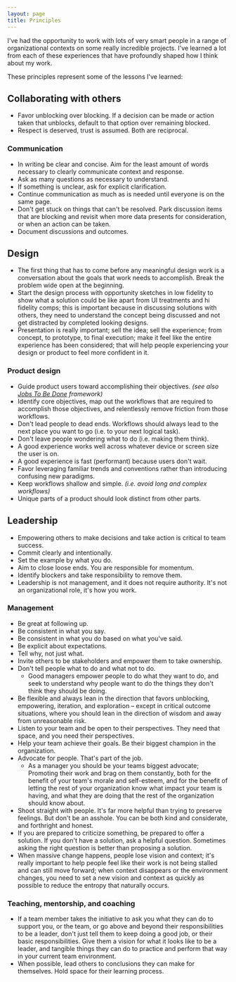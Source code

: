 ```yaml
---
layout: page
title: Principles
---
```


I've had the opportunity to work with lots of very smart people in a range of organizational contexts on some really incredible projects. I've learned a lot from each of these experiences that have profoundly shaped how I think about my work.

These principles represent some of the lessons I've learned:

## Collaborating with others
- Favor unblocking over blocking. If a decision can be made or action taken that unblocks, default to that option over remaining blocked.
- Respect is deserved, trust is assumed. Both are reciprocal.

### Communication
- In writing be clear and concise. Aim for the least amount of words necessary to clearly communicate context and response.
- Ask as many questions as necessary to understand.
- If something is unclear, ask for explicit clarification.
- Continue communication as much as is needed until everyone is on the same page.
- Don't get stuck on things that can't be resolved. Park discussion items that are blocking and revisit when more data presents for consideration, or when an action can be taken.
- Document discussions and outcomes.

## Design
- The first thing that has to come before any meaningful design work is a conversation about the goals that work needs to accomplish. Break the problem wide open at the beginning.
- Start the design process with opportunity sketches in low fidelity to show what a solution could be like apart from UI treatments and hi fidelity comps; this is important because in discussing solutions with others, they need to understand the concept being discussed and not get distracted by completed looking designs.
- Presentation is really important; sell the idea; sell the experience; from concept, to prototype, to final execution; make it feel like the entire experience has been considered; that will help people experiencing your design or product to feel more confident in it.

### Product design
- Guide product users toward accomplishing their objectives. *(see also [Jobs To Be Done](https://strategyn.com/customer-centered-innovation-map/) framework)*
- Identify core objectives, map out the workflows that are required to accomplish those objectives, and relentlessly remove friction from those workflows.
- Don't lead people to dead ends. Workflows should always lead to the next place you want to go (i.e. to your next logical task).
- Don't leave people wondering what to do (i.e. making them think).
- A good experience works well across whatever device or screen size the user is on.
- A good experience is fast (performant) because users don't wait.
- Favor leveraging familiar trends and conventions rather than introducing confusing new paradigms.
- Keep workflows shallow and simple. *(i.e. avoid long and complex workflows)*
- Unique parts of a product should look distinct from other parts.

## Leadership
- Empowering others to make decisions and take action is critical to team success.
- Commit clearly and intentionally.
- Set the example by what you do.
- Aim to close loose ends. You are responsible for momentum.
- Identify blockers and take responsibility to remove them.
- Leadership is not management, and it does not require authority. It's not an organizational role, it's how you work.

### Management

- Be great at following up.
- Be consistent in what you say.
- Be consistent in what you do based on what you've said.
- Be explicit about expectations.
- Tell why, not just what.
- Invite others to be stakeholders and empower them to take ownership.
- Don't tell people what to do and what not to do.
  - Good managers empower people to do what they want to do, and seek to understand why people want to do the things they don't think they should be doing.
- Be flexible and always lean in the direction that favors unblocking, empowering, iteration, and exploration – except in critical outcome situations, where you should lean in the direction of wisdom and away from unreasonable risk.
- Listen to your team and be open to their perspectives. They need that space, and you need their perspectives.
- Help your team achieve their goals. Be their biggest champion in the organization.
- Advocate for people. That's part of the job.
  - As a manager you should be your teams biggest advocate; Promoting their work and brag on them constantly, both for the benefit of your team's morale and self-esteem, and for the benefit of letting the rest of your organization know what impact your team is having, and what they are doing that the rest of the organization should know about.
- Shoot straight with people. It's far more helpful than trying to preserve feelings. But don't be an asshole. You can be both kind and considerate, and forthright and honest.
- If you are prepared to criticize something, be prepared to offer a solution. If you don't have a solution, ask a helpful question. Sometimes asking the right question is better than proposing a solution.
- When massive change happens, people lose vision and context; it's really important to help people feel like their work is not being stalled and can still move forward; when context disappears or the environment changes, you need to set a new vision and context as quickly as possible to reduce the entropy that naturally occurs.

### Teaching, mentorship, and coaching
- If a team member takes the initiative to ask you what they can do to support you, or the team, or go above and beyond their responsibilities to be a leader, don't just tell them to keep doing a good job, or their basic responsibilities. Give them a vision for what it looks like to be a leader, and tangible things they can do to practice and perform that way in your current team environment.
- When possible, lead others to conclusions they can make for themselves. Hold space for their learning process.
